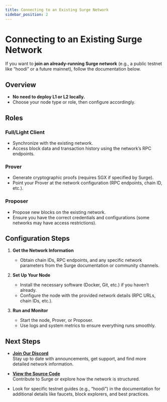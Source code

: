 ```yaml
---
title: Connecting to an Existing Surge Network
sidebar_position: 2
---
```


# Connecting to an Existing Surge Network

If you want to **join an already-running Surge network** (e.g., a public testnet like “hoodi” or a future mainnet), follow the documentation below.

## Overview

- **No need to deploy L1 or L2 locally.**
- Choose your node type or role, then configure accordingly.

## Roles

### Full/Light Client
- Synchronize with the existing network.
- Access block data and transaction history using the network’s RPC endpoints.

### Prover
- Generate cryptographic proofs (requires SGX if specified by Surge).
- Point your Prover at the network configuration (RPC endpoints, chain ID, etc.).

### Proposer
- Propose new blocks on the existing network.
- Ensure you have the correct credentials and configurations (some networks may have access restrictions).

## Configuration Steps

1. **Get the Network Information**
    - Obtain chain IDs, RPC endpoints, and any specific network parameters from the Surge documentation or community channels.

2. **Set Up Your Node**
    - Install the necessary software (Docker, Git, etc.) if you haven’t already.
    - Configure the node with the provided network details (RPC URLs, chain IDs, etc.).

3. **Run and Monitor**
    - Start the node, Prover, or Proposer.
    - Use logs and system metrics to ensure everything runs smoothly.

## Next Steps

- **[Join Our Discord](https://discord.gg/nethermind)**  
  Stay up to date with announcements, get support, and find more detailed network information.

- **[View the Source Code](https://github.com/NethermindEth)**  
  Contribute to Surge or explore how the network is structured.

- Look for specific testnet guides (e.g., “hoodi”) in the documentation for additional details like faucets, block explorers, and best practices.
